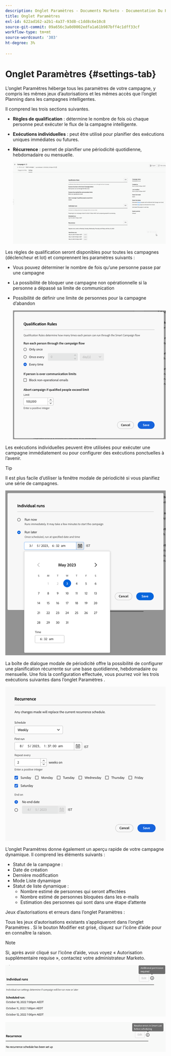 ```yaml
---
description: Onglet Paramètres - Documents Marketo - Documentation Du Produit
title: Onglet Paramètres
exl-id: 622ad162-a2b1-4a37-93d8-c1dd8c6e10c8
source-git-commit: 09a656c3a0d0002edfa1a61b987bff4c1dff33cf
workflow-type: tm+mt
source-wordcount: '303'
ht-degree: 3%

---
```


# Onglet Paramètres {#settings-tab}

L’onglet Paramètres héberge tous les paramètres de votre campagne, y compris les mêmes jeux d’autorisations et les mêmes accès que l’onglet Planning dans les campagnes intelligentes.

Il comprend les trois sections suivantes.

* **Règles de qualification** : détermine le nombre de fois où chaque personne peut exécuter le flux de la campagne intelligente.

* **Exécutions individuelles** : peut être utilisé pour planifier des exécutions uniques immédiates ou futures.

* **Récurrence** : permet de planifier une périodicité quotidienne, hebdomadaire ou mensuelle.

  ![](assets/settings-tab-1.png)

Les règles de qualification seront disponibles pour toutes les campagnes (déclencheur et lot) et comprennent les paramètres suivants :

* Vous pouvez déterminer le nombre de fois qu’une personne passe par une campagne
* La possibilité de bloquer une campagne non opérationnelle si la personne a dépassé sa limite de communication
* Possibilité de définir une limite de personnes pour la campagne d’abandon

  ![](assets/settings-tab-2.png)

Les exécutions individuelles peuvent être utilisées pour exécuter une campagne immédiatement ou pour configurer des exécutions ponctuelles à l’avenir.

>[!TIP]
>
>Il est plus facile d’utiliser la fenêtre modale de périodicité si vous planifiez une série de campagnes.

![](assets/settings-tab-3.png)

La boîte de dialogue modale de périodicité offre la possibilité de configurer une planification récurrente sur une base quotidienne, hebdomadaire ou mensuelle. Une fois la configuration effectuée, vous pourrez voir les trois exécutions suivantes dans l’onglet Paramètres .

![](assets/settings-tab-4.png)

L’onglet Paramètres donne également un aperçu rapide de votre campagne dynamique. Il comprend les éléments suivants :

* Statut de la campagne :
* Date de création
* Dernière modification
* Mode Liste dynamique
* Statut de liste dynamique :
   * Nombre estimé de personnes qui seront affectées
   * Nombre estimé de personnes bloquées dans les e-mails
   * Estimation des personnes qui sont dans une étape d’attente

Jeux d’autorisations et erreurs dans l’onglet Paramètres :

Tous les jeux d’autorisations existants s’appliqueront dans l’onglet Paramètres . Si le bouton Modifier est grisé, cliquez sur l’icône d’aide pour en connaître la raison.

>[!NOTE]
>
>Si, après avoir cliqué sur l’icône d’aide, vous voyez « Autorisation supplémentaire requise », contactez votre administrateur Marketo.

![](assets/settings-tab-5.png)

![](assets/settings-tab-6.png)
